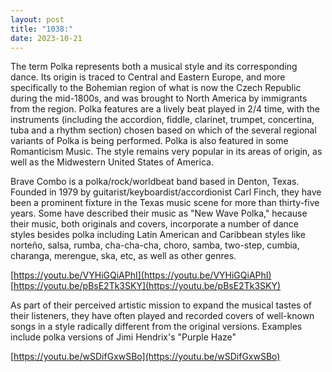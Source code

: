 ```yaml
---
layout: post
title: "1038:"
date: 2023-10-21
---
```


The term Polka represents both a musical style and its corresponding dance. Its origin is traced to Central and Eastern Europe, and more specifically to the Bohemian region of what is now the Czech Republic during the mid-1800s, and was brought to North America by immigrants from the region. Polka features are a lively beat played in 2/4 time, with the instruments (including the accordion, fiddle, clarinet, trumpet, concertina, tuba and a rhythm section) chosen based on which of the several regional variants of Polka is being performed. Polka is also featured in some Romanticism Music. The style remains very popular in its areas of origin, as well as the Midwestern United States of America.

Brave Combo is a polka/rock/worldbeat band based in Denton, Texas. Founded in 1979 by guitarist/keyboardist/accordionist Carl Finch, they have been a prominent fixture in the Texas music scene for more than thirty-five years. Some have described their music as "New Wave Polka," hecause their music, both originals and covers, incorporate a number of dance styles besides polka including Latin American and Caribbean styles like norteño, salsa, rumba, cha-cha-cha, choro, samba, two-step, cumbia, charanga, merengue, ska, etc, as well as other genres.

[https://youtu.be/VYHiGQiAPhI](https://youtu.be/VYHiGQiAPhI)  
[https://youtu.be/pBsE2Tk3SKY](https://youtu.be/pBsE2Tk3SKY)

As part of their perceived artistic mission to expand the musical tastes of their listeners, they have often played and recorded covers of well-known songs in a style radically different from the original versions. Examples include polka versions of Jimi Hendrix's "Purple Haze"

[https://youtu.be/wSDifGxwSBo](https://youtu.be/wSDifGxwSBo)
